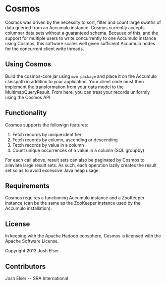 Cosmos
========

Cosmos was driven by the necessity to sort, filter and count large swaths of 
data queried from an Accumulo instance. Cosmos currently accepts columnar data sets
without a guaranteed schema. Because of this, and the support for multiple users 
to write concurrently to one Accumulo instance using Cosmos, this software scales 
well given sufficient Accumulo nodes for the concurrent client write threads.

## Using Cosmos

Build the cosmos-core jar using `mvn package` and place it on the Accumulo classpath
in addition to your application. Your client code must then implement the transformation
from your data model to the MultimapQueryResult. From here, you can treat your records 
uniformly using the Cosmos API.


## Functionality

Cosmos supports the followign features:

1. Fetch records by unique identifier
2. Fetch records by column, ascending or descending
3. Fetch records by value in a column
4. Count unique occurrences of a value in a column (SQL groupby)

For each call above, result sets can also be paginated by Cosmos to alleviate large result sets. 
As such, each operation lazily creates the result set so as to avoid excessive Java heap usage.

## Requirements

Cosmos requires a functioning Accumulo instance and a ZooKeeper instance (can be the same as the 
ZooKeeper instance used by the Accumulo installation).

## License

In keeping with the Apache Hadoop ecosphere, Cosmos is licensed with the Apache Software License.

Copyright 2013 Josh Elser

## Contributors

Josh Elser -- SRA International

